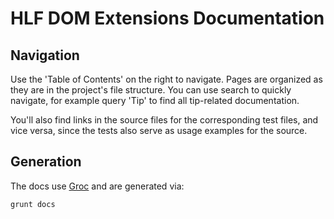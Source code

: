 # HLF DOM Extensions Documentation

## Navigation

Use the 'Table of Contents' on the right to navigate. Pages are organized as
they are in the project's file structure. You can use search to quickly
navigate, for example query 'Tip' to find all tip-related documentation.

You'll also find links in the source files for the corresponding test files, and
vice versa, since the tests also serve as usage examples for the source.

## Generation

The docs use [Groc](http://nevir.github.io/groc) and are generated via:

```bash
grunt docs
```
